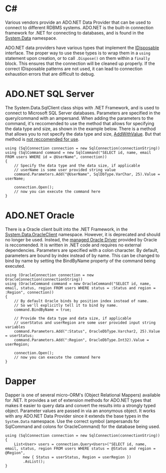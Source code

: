 C\#
===

Various vendors provide an ADO.NET Data Provider that can be used to connect to different RDBMS systems. ADO.NET is the built-in connection framework for .NET for connecting to databases, and is found in the [System.Data](https://msdn.microsoft.com/en-us/library/system.data(v=vs.110).aspx) namespace.

ADO.NET data providers have various types that implement the [IDisposable](https://msdn.microsoft.com/en-us/library/system.idisposable(v=vs.110).aspx) interface. The proper way to use these types is to wrap them in a `using` statement upon creation, or to call `.Dispose()` on them within a `finally` block. This ensures that the connection will be cleaned up properly. If the correct IDisposable patterns are not used, it can lead to connection exhaustion errors that are difficult to debug.

# ADO.NET SQL Server

The System.Data.SqlClient class ships with .NET Framework, and is used to connect to Microsoft SQL Server databases. Parameters are specified in the query/command with an ampersand. When adding the parameters to the command, it's reccomended to use the method that allows for specifying the data type and size, as shown in the example below. There is a method that allows you to not specify the data type and size, [AddWithValue](https://msdn.microsoft.com/en-us/library/system.data.sqlclient.sqlparametercollection.addwithvalue(v=vs.110).aspx). But that method is [not reccomended for use](https://blogs.msmvps.com/jcoehoorn/blog/2014/05/12/can-we-stop-using-addwithvalue-already/). 

    using (SqlConnection connection = new SqlConnection(connectionString))
    using (SqlCommand command = new SqlCommand("SELECT id, name, email FROM users WHERE id = @UserName", connection))
    {
        // Specify the data type and the data size, if applicable
        // userName is some user provided string value
        command.Parameters.Add("@UserName", SqlDbType.VarChar, 25).Value = userName;

        connection.Open();
        // now you can execute the command here
    }

# ADO.NET Oracle

There is a Oracle client built into the .NET Framework, in the [System.Data.OracleClient](https://msdn.microsoft.com/en-us/library/system.data.oracleclient(v=vs.110).aspx) namespace. However, it is deprecated and should no longer be used. Instead, the [managed Oracle Driver](https://www.nuget.org/packages/Oracle.ManagedDataAccess/) provided by Oracle is reccomended. It is written in .NET code and requires no external dependencies. Parameters are specified with a colon character. By default, parameters are bound by index instead of by name. This can be changed to bind by name by setting the BindByName property of the command being executed.

    using (OracleConnection connection = new OracleConnection(connectionString))
    using (OracleCommand command = new OracleCommand("SELECT id, name, email, status, region FROM users WHERE status = :Status and region = :Region", connection))
    {
        // By default Oracle binds by position index instead of name.
        // So we'll explicitly tell it to bind by name.
        command.BindByName = true;

        // Provide the data type and data size, if applicable
        // userStatus and userRegion are some user provided input string variables
        command.Parameters.Add(":Status", OracleDbType.Varchar2, 25).Value = userStatus;
        command.Parameters.Add(":Region", OracleDbType.Int32).Value = userRegion;

        connection.Open();
        // now you can execute the command here
    }

# Dapper

Dapper is one of several micro-ORM's (Object Relational Mappers) available for .NET. It provides a set of extension methods for ADO.NET types that makes it easier to query data and convert the results into a strongly typed object. Parameter values are passed in via an anonymous object. It works with any ADO.NET Data Provider since it extends the base types in the `System.Data` namespace. Use the correct symbol (ampersands for SqlCommand and colons for OracleCommand) for the database being used.

    using (SqlConnection connection = new SqlConnection(connectionString))
    {
        List<User> users = connection.Query<Users>("SELECT id, name, email, status, region FROM users WHERE status = @Status and region = @Region",
            new { Status = userStatus, Region = userRegion })
            .AsList();
    }
